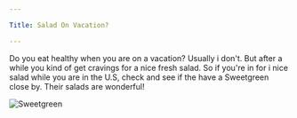 ```yaml
---

Title: Salad On Vacation?

---
```


<p>Do you eat healthy when you are on a vacation? Usually i don't. But after a while you kind of get cravings for a nice fresh salad. 
So if you're in for i nice salad while you are in the U.S, check and see if the have a Sweetgreen close by. Their salads are wonderful! </p>

<img src="/blog/img/salad.jpg" alt="Sweetgreen">
